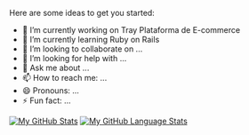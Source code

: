 Here are some ideas to get you started:

- 🔭 I’m currently working on Tray Plataforma de E-commerce
- 🌱 I’m currently learning Ruby on Rails
- 👯 I’m looking to collaborate on ...
- 🤔 I’m looking for help with ...
- 💬 Ask me about ...
- 📫 How to reach me: ...
- 😄 Pronouns: ...
- ⚡ Fun fact: ...

[![My GitHub Stats](https://github-readme-stats.vercel.app/api/?username=juliomoquenco&count_private=true&theme=tokyonight&showicons=true)]()
[![My GitHub Language Stats](https://github-readme-stats.vercel.app/api/top-langs/?username=juliomoquenco&langs_count=5&theme=tokyonight)]()
